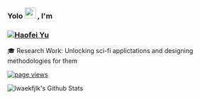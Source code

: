 ### Yolo <img src="https://c.tenor.com/StmGV2_YmjEAAAAi/winking-face-joypixels.gif" width="25" /> , I'm



<h3 align="left"><a href="https://haofeiyu.me">
   <img alt="Haofei Yu" src="https://readme-typing-svg.herokuapp.com/?lines=Haofei+Yu;Open+Source+Lover&font=Fira%20Code&width=440&height=45&color=68C3D4&vCenter=true&size=21"></a>
</h3>

🎓 Research Work: Unlocking sci-fi applictations and designing methodologies for them

<p align="left">
  <a href="https://github.com/lwaefkjlk/lwaekfjlk">
    <img src="https://komarev.com/ghpvc/?username=lwaekfjlk" alt="page views" />
  </a>
</p>

![lwaekfjlk's Github Stats](https://github-readme-stats.vercel.app/api?username=lwaekfjlk&bg_color=30,0ff1ce,904e95&title_color=fff&text_color=fff)

